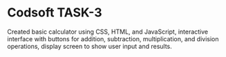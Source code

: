 
# Codsoft TASK-3
Created basic calculator using CSS, HTML, and JavaScript, interactive interface with buttons for addition, subtraction, multiplication, and division operations, display screen to show user input and results.
